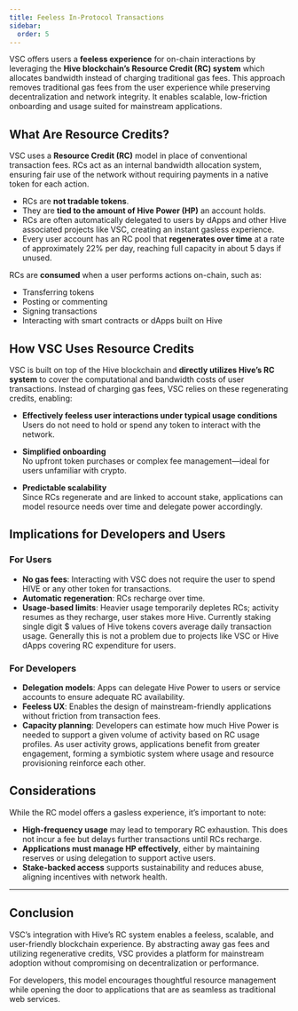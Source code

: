 ```yaml
---
title: Feeless In-Protocol Transactions
sidebar:
  order: 5
---
```


VSC offers users a **feeless experience** for on-chain interactions by leveraging the **Hive blockchain’s Resource Credit (RC) system** which allocates bandwidth instead of charging traditional gas fees. This approach removes traditional gas fees from the user experience while preserving decentralization and network integrity. It enables scalable, low-friction onboarding and usage suited for mainstream applications.



## What Are Resource Credits?

VSC uses a **Resource Credit (RC)** model in place of conventional transaction fees. RCs act as an internal bandwidth allocation system, ensuring fair use of the network without requiring payments in a native token for each action.

- RCs are **not tradable tokens**.
- They are **tied to the amount of Hive Power (HP)** an account holds.
- RCs are often automatically delegated to users by dApps and other Hive associated projects like VSC, creating an instant gasless experience.
- Every user account has an RC pool that **regenerates over time** at a rate of approximately 22% per day, reaching full capacity in about 5 days if unused.

RCs are **consumed** when a user performs actions on-chain, such as:

- Transferring tokens  
- Posting or commenting  
- Signing transactions  
- Interacting with smart contracts or dApps built on Hive



## How VSC Uses Resource Credits

VSC is built on top of the Hive blockchain and **directly utilizes Hive’s RC system** to cover the computational and bandwidth costs of user transactions. Instead of charging gas fees, VSC relies on these regenerating credits, enabling:

- **Effectively feeless user interactions under typical usage conditions**  
  Users do not need to hold or spend any token to interact with the network.

- **Simplified onboarding**  
  No upfront token purchases or complex fee management—ideal for users unfamiliar with crypto.

- **Predictable scalability**  
  Since RCs regenerate and are linked to account stake, applications can model resource needs over time and delegate power accordingly.


## Implications for Developers and Users

### For Users

- **No gas fees**: Interacting with VSC does not require the user to spend HIVE or any other token for transactions.
- **Automatic regeneration**: RCs recharge over time.
- **Usage-based limits**: Heavier usage temporarily depletes RCs; activity resumes as they recharge, user stakes more Hive. Currently staking single digit $ values of Hive tokens covers average daily transaction usage. Generally this is not a problem due to projects like VSC or Hive dApps covering RC expenditure for users.

### For Developers

- **Delegation models**: Apps can delegate Hive Power to users or service accounts to ensure adequate RC availability.
- **Feeless UX**: Enables the design of mainstream-friendly applications without friction from transaction fees. 
- **Capacity planning**: Developers can estimate how much Hive Power is needed to support a given volume of activity based on RC usage profiles. As user activity grows, applications benefit from greater engagement, forming a symbiotic system where usage and resource provisioning reinforce each other.

## Considerations

While the RC model offers a gasless experience, it’s important to note:

- **High-frequency usage** may lead to temporary RC exhaustion. This does not incur a fee but delays further transactions until RCs recharge.
- **Applications must manage HP effectively**, either by maintaining reserves or using delegation to support active users.
- **Stake-backed access** supports sustainability and reduces abuse, aligning incentives with network health.

---

## Conclusion

VSC’s integration with Hive’s RC system enables a feeless, scalable, and user-friendly blockchain experience. By abstracting away gas fees and utilizing regenerative credits, VSC provides a platform for mainstream adoption without compromising on decentralization or performance.

For developers, this model encourages thoughtful resource management while opening the door to applications that are as seamless as traditional web services.